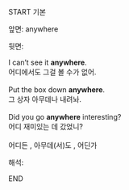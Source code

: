 START
기본

앞면:
anywhere


뒷면:
<div>I can’t see it <b>anywhere</b>. </div><div>어디에서도 그걸 볼 수가 없어.</div><div><br></div><div><div>Put the box down <b>anywhere</b>. </div><div>그 상자 아무데나 내려놔.</div></div><div><br></div><div><div>Did you go <strong>anywhere</strong> interesting? </div><div><div>어디 재미있는 데 갔었니?</div></div></div><div><br></div><div>어디든 , 아무데(서)도 , 어딘가</div>


해석:
<!--ID: 1746614453434-->
END